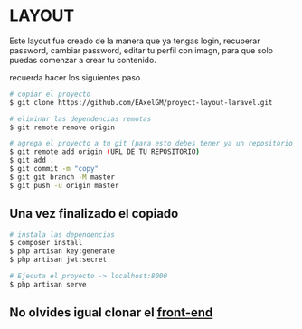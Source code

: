 # LAYOUT
Este layout fue creado de la manera que ya tengas login, recuperar password, cambiar password, editar tu perfil con imagn, para que solo puedas comenzar a crear tu contenido.

recuerda hacer los siguientes paso

```bash
# copiar el proyecto
$ git clone https://github.com/EAxelGM/proyect-layout-laravel.git

# eliminar las dependencias remotas
$ git remote remove origin

# agrega el proyecto a tu git (para esto debes tener ya un repositorio creado)
$ git remote add origin (URL DE TU REPOSITORIO)
$ git add .
$ git commit -m "copy"
$ git git branch -M master
$ git push -u origin master

```

## Una vez finalizado el copiado

```bash
# instala las dependencias
$ composer install
$ php artisan key:generate
$ php artisan jwt:secret

# Ejecuta el proyecto -> localhost:8000
$ php artisan serve


```

## No olvides igual clonar el <a href="https://github.com/EAxelGM/proyect-layout-nuxtjs" target="_blank">front-end</a>
